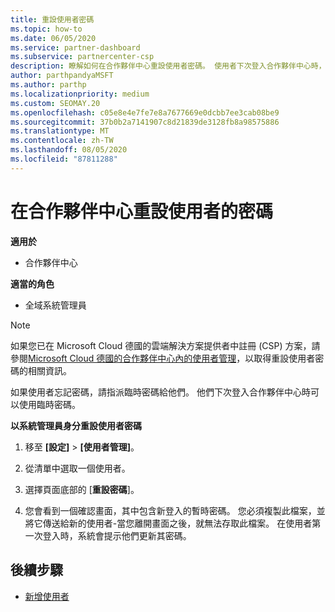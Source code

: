 ```yaml
---
title: 重設使用者密碼
ms.topic: how-to
ms.date: 06/05/2020
ms.service: partner-dashboard
ms.subservice: partnercenter-csp
description: 瞭解如何在合作夥伴中心重設使用者密碼。 使用者下次登入合作夥伴中心時，將會收到暫時的密碼。
author: parthpandyaMSFT
ms.author: parthp
ms.localizationpriority: medium
ms.custom: SEOMAY.20
ms.openlocfilehash: c05e8e4e7fe7e8a7677669e0dcbb7ee3cab08be9
ms.sourcegitcommit: 37b0b2a7141907c8d21839de3128fb8a98575886
ms.translationtype: MT
ms.contentlocale: zh-TW
ms.lasthandoff: 08/05/2020
ms.locfileid: "87811288"
---
```

# <a name="reset-a-users-password-in-partner-center"></a>在合作夥伴中心重設使用者的密碼

**適用於**

- 合作夥伴中心
 
**適當的角色**

- 全域系統管理員

> [!NOTE]  
> 如果您已在 Microsoft Cloud 德國的雲端解決方案提供者中註冊 (CSP) 方案，請參閱[Microsoft Cloud 德國的合作夥伴中心內的使用者管理](user-management-in-partner-center-for-microsoft-cloud-germany.md)，以取得重設使用者密碼的相關資訊。

如果使用者忘記密碼，請指派臨時密碼給他們。 他們下次登入合作夥伴中心時可以使用臨時密碼。

**以系統管理員身分重設使用者密碼**

1. 移至 **\[設定\]** &gt; **\[使用者管理\]**。

2. 從清單中選取一個使用者。

3. 選擇頁面底部的 [**重設密碼**]。

4. 您會看到一個確認畫面，其中包含新登入的暫時密碼。 您必須複製此檔案，並將它傳送給新的使用者-當您離開畫面之後，就無法存取此檔案。 在使用者第一次登入時，系統會提示他們更新其密碼。

## <a name="next-steps"></a>後續步驟

- [新增使用者](create-user-accounts-and-set-permissions.md)